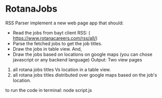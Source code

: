 # RotanaJobs
 RSS Parser
 implement a new web page  app that should:
- Read the jobs from bayt client RSS: ( https://www.rotanacareers.com/rss/all/)
- Parse the fetched jobs to get the job titles.
- Draw the jobs in table view. And,
- Draw the jobs based on locations on google maps (you can chose javascript or any backend language)
Output: Two view pages
1) all rotana jobs titles Vs location in a table view.
2) all rotana jobs titles distributed over google maps based on the job's location.

to run the code in terminal:
node script.js
